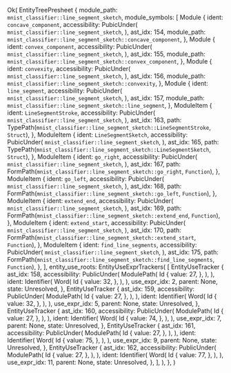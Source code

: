 Ok(
    EntityTreePresheet {
        module_path: `mnist_classifier::line_segment_sketch`,
        module_symbols: [
            Module {
                ident: `concave_component`,
                accessibility: PubicUnder(
                    `mnist_classifier::line_segment_sketch`,
                ),
                ast_idx: 154,
                module_path: `mnist_classifier::line_segment_sketch::concave_component`,
            },
            Module {
                ident: `convex_component`,
                accessibility: PubicUnder(
                    `mnist_classifier::line_segment_sketch`,
                ),
                ast_idx: 155,
                module_path: `mnist_classifier::line_segment_sketch::convex_component`,
            },
            Module {
                ident: `convexity`,
                accessibility: PubicUnder(
                    `mnist_classifier::line_segment_sketch`,
                ),
                ast_idx: 156,
                module_path: `mnist_classifier::line_segment_sketch::convexity`,
            },
            Module {
                ident: `line_segment`,
                accessibility: PubicUnder(
                    `mnist_classifier::line_segment_sketch`,
                ),
                ast_idx: 157,
                module_path: `mnist_classifier::line_segment_sketch::line_segment`,
            },
            ModuleItem {
                ident: `LineSegmentStroke`,
                accessibility: PubicUnder(
                    `mnist_classifier::line_segment_sketch`,
                ),
                ast_idx: 163,
                path: TypePath(`mnist_classifier::line_segment_sketch::LineSegmentStroke`, `Struct`),
            },
            ModuleItem {
                ident: `LineSegmentSketch`,
                accessibility: PubicUnder(
                    `mnist_classifier::line_segment_sketch`,
                ),
                ast_idx: 165,
                path: TypePath(`mnist_classifier::line_segment_sketch::LineSegmentSketch`, `Struct`),
            },
            ModuleItem {
                ident: `go_right`,
                accessibility: PubicUnder(
                    `mnist_classifier::line_segment_sketch`,
                ),
                ast_idx: 167,
                path: FormPath(`mnist_classifier::line_segment_sketch::go_right`, `Function`),
            },
            ModuleItem {
                ident: `go_left`,
                accessibility: PubicUnder(
                    `mnist_classifier::line_segment_sketch`,
                ),
                ast_idx: 168,
                path: FormPath(`mnist_classifier::line_segment_sketch::go_left`, `Function`),
            },
            ModuleItem {
                ident: `extend_end`,
                accessibility: PubicUnder(
                    `mnist_classifier::line_segment_sketch`,
                ),
                ast_idx: 169,
                path: FormPath(`mnist_classifier::line_segment_sketch::extend_end`, `Function`),
            },
            ModuleItem {
                ident: `extend_start`,
                accessibility: PubicUnder(
                    `mnist_classifier::line_segment_sketch`,
                ),
                ast_idx: 170,
                path: FormPath(`mnist_classifier::line_segment_sketch::extend_start`, `Function`),
            },
            ModuleItem {
                ident: `find_line_segments`,
                accessibility: PubicUnder(
                    `mnist_classifier::line_segment_sketch`,
                ),
                ast_idx: 175,
                path: FormPath(`mnist_classifier::line_segment_sketch::find_line_segments`, `Function`),
            },
        ],
        entity_use_roots: EntityUseExprTrackers(
            [
                EntityUseTracker {
                    ast_idx: 158,
                    accessibility: PublicUnder(
                        ModulePath(
                            Id {
                                value: 27,
                            },
                        ),
                    ),
                    ident: Identifier(
                        Word(
                            Id {
                                value: 32,
                            },
                        ),
                    ),
                    use_expr_idx: 2,
                    parent: None,
                    state: Unresolved,
                },
                EntityUseTracker {
                    ast_idx: 159,
                    accessibility: PublicUnder(
                        ModulePath(
                            Id {
                                value: 27,
                            },
                        ),
                    ),
                    ident: Identifier(
                        Word(
                            Id {
                                value: 32,
                            },
                        ),
                    ),
                    use_expr_idx: 5,
                    parent: None,
                    state: Unresolved,
                },
                EntityUseTracker {
                    ast_idx: 160,
                    accessibility: PublicUnder(
                        ModulePath(
                            Id {
                                value: 27,
                            },
                        ),
                    ),
                    ident: Identifier(
                        Word(
                            Id {
                                value: 74,
                            },
                        ),
                    ),
                    use_expr_idx: 7,
                    parent: None,
                    state: Unresolved,
                },
                EntityUseTracker {
                    ast_idx: 161,
                    accessibility: PublicUnder(
                        ModulePath(
                            Id {
                                value: 27,
                            },
                        ),
                    ),
                    ident: Identifier(
                        Word(
                            Id {
                                value: 75,
                            },
                        ),
                    ),
                    use_expr_idx: 9,
                    parent: None,
                    state: Unresolved,
                },
                EntityUseTracker {
                    ast_idx: 162,
                    accessibility: PublicUnder(
                        ModulePath(
                            Id {
                                value: 27,
                            },
                        ),
                    ),
                    ident: Identifier(
                        Word(
                            Id {
                                value: 77,
                            },
                        ),
                    ),
                    use_expr_idx: 11,
                    parent: None,
                    state: Unresolved,
                },
            ],
        ),
    },
)